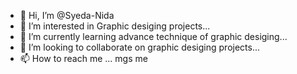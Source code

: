 - 👋 Hi, I’m @Syeda-Nida
- 👀 I’m interested in Graphic desiging projects...
- 🌱 I’m currently learning advance technique of graphic desiging...
- 💞️ I’m looking to collaborate on graphic desiging projects...
- 📫 How to reach me ... mgs me

<!---
Syeda-Nida/Syeda-Nida is a ✨ special ✨ repository because its `README.md` (this file) appears on your GitHub profile.
You can click the Preview link to take a look at your changes.
--->
